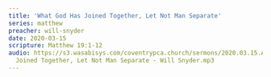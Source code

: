 ```yaml
---
title: 'What God Has Joined Together, Let Not Man Separate'
series: matthew
preacher: will-snyder
date: 2020-03-15
scripture: Matthew 19:1-12
audio: https://s3.wasabisys.com/coventrypca.church/sermons/2020.03.15.A What God Has
  Joined Together, Let Not Man Separate - Will Snyder.mp3
---
```


